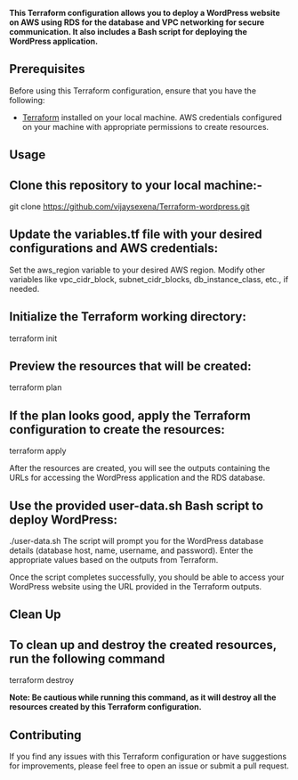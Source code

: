 **This Terraform configuration allows you to deploy a WordPress website on AWS using RDS for the database and VPC networking for secure communication. It also includes a Bash script for deploying the WordPress application.**

## Prerequisites

Before using this Terraform configuration, ensure that you have the following:

- [Terraform](https://www.terraform.io/downloads.html) installed on your local machine.
AWS credentials configured on your machine with appropriate permissions to create resources.

## Usage

## Clone this repository to your local machine:-
git clone https://github.com/vijaysexena/Terraform-wordpress.git 


## Update the variables.tf file with your desired configurations and AWS credentials:
Set the aws_region variable to your desired AWS region.
Modify other variables like vpc_cidr_block, subnet_cidr_blocks, db_instance_class, etc., if needed.


## Initialize the Terraform working directory:
terraform init


## Preview the resources that will be created:
terraform plan


## If the plan looks good, apply the Terraform configuration to create the resources:
terraform apply


After the resources are created, you will see the outputs containing the URLs for accessing the WordPress application and the RDS database.

## Use the provided user-data.sh Bash script to deploy WordPress:
 ./user-data.sh
 The script will prompt you for the WordPress database details (database host, name, username, and password). Enter the appropriate values based on the outputs from Terraform.

Once the script completes successfully, you should be able to access your WordPress website using the URL provided in the Terraform outputs.



## Clean Up
## To clean up and destroy the created resources, run the following command
terraform destroy


**Note: Be cautious while running this command, as it will destroy all the resources created by this Terraform configuration.**


## Contributing
If you find any issues with this Terraform configuration or have suggestions for improvements, please feel free to open an issue or submit a pull request.
